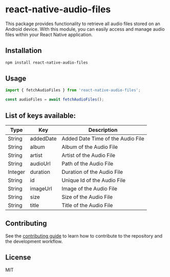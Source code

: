 # react-native-audio-files

This package provides functionality to retrieve all audio files stored on an Android device. With this module, you can easily access and manage audio files within your React Native application.

## Installation

```sh
npm install react-native-audio-files
```

## Usage

```js
import { fetchAudioFiles } from 'react-native-audio-files';

const audioFiles = await fetchAudioFiles();
```

## List of keys available:

| Type    | Key       | Description                       |
|---------|-----------|-----------------------------------|
| String  | addedDate | Added Date Time of the Audio File |
| String  | album     | Album of the Audio File           |
| String  | artist    | Artist of the Audio File          |
| String  | audioUrl  | Path of the Audio File            |
| Integer | duration  | Duration of the Audio File        |
| String  | id        | Unique Id of the Audio File       |
| String  | imageUrl  | Image of the Audio File           |
| String  | size      | Size of the Audio File            |
| String  | title     | Title of the Audio File           |

## Contributing

See the [contributing guide](CONTRIBUTING.md) to learn how to contribute to the repository and the development workflow.

## License

MIT
